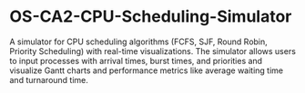 # OS-CA2-CPU-Scheduling-Simulator
A simulator for CPU scheduling algorithms (FCFS, SJF, Round  Robin, Priority Scheduling) with real-time visualizations. The simulator allows  users to input processes with arrival times, burst times, and priorities and visualize Gantt  charts and performance metrics like average waiting time and turnaround time. 
